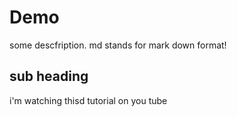 # Demo

some descfription. md stands for mark down format!

## sub heading

i'm watching thisd tutorial on you tube
